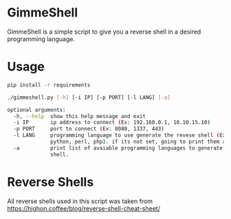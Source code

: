 # GimmeShell

GimmeShell is a simple script to give you a reverse shell in a desired programming language.

# Usage

```sh
pip install -r requirements
```

```sh
./gimmeshell.py [-h] [-i IP] [-p PORT] [-l LANG] [-a]

optional arguments:
  -h, --help  show this help message and exit
  -i IP       ip address to connect (Ex: 192.168.0.1, 10.10.15.10)
  -p PORT     port to connect (Ex: 8080, 1337, 443)
  -l LANG     programming language to use generate the revese shell (Ex:
              python, perl, php). if its not set, going to print them all
  -a          print list of avaiable programming languages to generate reverse
              shell.
```

# Reverse Shells

All reverse shells used in this script was taken from https://highon.coffee/blog/reverse-shell-cheat-sheet/
  

